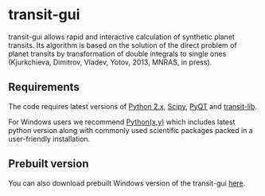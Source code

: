 transit-gui
===========
transit-gui allows rapid and interactive calculation of synthetic planet transits.  Its algorithm is based on the solution of the direct problem of planet transits by transformation of double integrals to single ones (Kjurkchieva, Dimitrov, Vladev, Yotov, 2013, MNRAS, in press).

Requirements
------------
The code requires latest versions of [Python 2.x](http://python.org), [Scipy](http://scipy.org), [PyQT](http://www.riverbankcomputing.co.uk/software/pyqt/intro) and [transit-lib](https://github.com/acshu/transit-lib).

For Windows users we recommend [Python(x,y)](https://code.google.com/p/pythonxy/) which includes latest python version along with commonly used scientific packages packed in a user-friendly installation.


Prebuilt version
----------------
You can also download prebuilt Windows version of the transit-gui [here](https://github.com/acshu/transit-gui/releases).